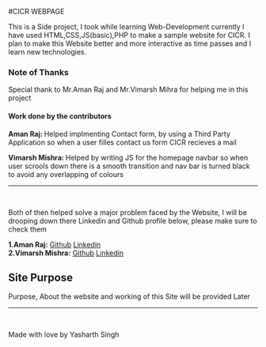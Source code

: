 #CICR WEBPAGE

This is a Side project, I took while learning Web-Development currently I have used HTML,CSS,JS(basic),PHP to make a sample website for CICR. I plan to make this Website better and more interactive as time passes and I learn new technologies.
    

<h3>Note of Thanks</h3>
<p>Special thank to Mr.Aman Raj and Mr.Vimarsh Mihra for helping me in this project</p>

<h4>Work done by the contributors</h4>
<p><b>Aman Raj: </b> Helped implmenting Contact form, by using a Third Party Application so when a user filles contact us form CICR recieves a mail</p>

<p><b>Vimarsh Mishra: </b>Helped by writing JS for the homepage navbar so when user scrools down there is a smooth transition and nav bar is turned black to avoid any overlapping of colours </p>

-------------------------------------------------------------
<br>
<p>Both of then helped solve a major problem faced by the Website, I will be drooping down there Linkedin and Github profile below, please make sure to check them</p>


<b>1.Aman Raj:</b> <a href="https://github.com/amancodes8">  Github</a> <a href="https://www.linkedin.com/in/aman-raj-1a318128a/"> Linkedin</a>
<br>
<b>2.Vimarsh Mishra:</b> <a href=" ">  Github</a> <a href=" "> Linkedin</a>


<h2>Site Purpose </h2>
<p>Purpose, About the website and working of this Site will be provided Later</p>

<hr>
<br>
<p>Made with love by Yasharth Singh</p>